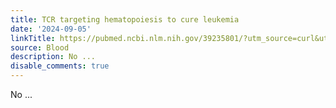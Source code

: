 ```yaml
---
title: TCR targeting hematopoiesis to cure leukemia
date: '2024-09-05'
linkTitle: https://pubmed.ncbi.nlm.nih.gov/39235801/?utm_source=curl&utm_medium=rss&utm_campaign=journals&utm_content=7603509&fc=None&ff=20240906182413&v=2.18.0.post9+e462414
source: Blood
description: No ...
disable_comments: true
---
```

No ...